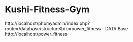 # Kushi-Fitness-Gym
http://localhost/phpmyadmin/index.php?route=/database/structure&db=power_fitness - DATA Base
http://localhost/power_fitness
